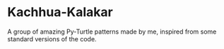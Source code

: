 # Kachhua-Kalakar
A group of amazing Py-Turtle patterns made by me, inspired from some standard versions of the code.
